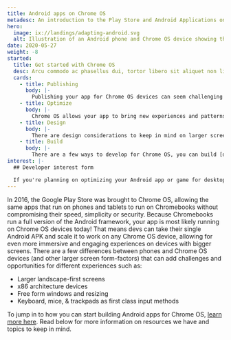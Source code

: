 ```yaml
---
title: Android apps on Chrome OS
metadesc: An introduction to the Play Store and Android Applications on Chrome OS.
hero:
  image: ix://landings/adapting-android.svg
  alt: Illustration of an Android phone and Chrome OS device showing the same application running on both.
date: 2020-05-27
weight: -8
started:
  title: Get started with Chrome OS
  desc: Arcu commodo ac phasellus dui, tortor libero sit aliquet non liat sit sed et nisl.
  cards:
    - title: Publishing
      body: |-
        Publishing your app for Chrome OS devices can seem challenging or confusing, but it is the same APK that you ship for phones and tablets. For more information check out our resources on publishing through the [Play Store for Chrome OS](/{{locale.code}}/publish) including [optimizing for x86](/{{locale.code}}/games/optimizing-games-publishing) if you use the NDK.
    - title: Optimize
      body: |-
        Chrome OS allows your app to bring new experiences and patterns to your users, but it does come with some challenges. Read what is involved to [optimize your app](/{{locale.code}}/android/optimizing) or check out a [blog post](https://medium.com/androiddevelopers/android-at-large-how-to-bring-optimized-experiences-to-the-big-screen-a50a6784e59d) for more information on what your app on Chrome OS and other larger screen devices involves.
    - title: Design
      body: |-
        There are design considerations to keep in mind on larger screen devices, and we've created some [recommendations and guidelines](/{{locale.code}}/android/design) to keep in mind when thinking about how your app looks and behaves on Chrome OS.
    - title: Build
      body: |-
        There are a few ways to develop for Chrome OS, you can build [directly on your Chrome OS device](/{{locale.code}}/android-environment/deploying-apps#deploy-from-chrome-os) using the Linux for Chrome OS or you can connect your [Chrome OS device to your main workstation](/{{locale.code}}/android-environment/deploying-apps#deploy-from-another-device) and develop that way.
interest: |-
  ## Developer interest form

  If you're planning on optimizing your Android app or game for desktop, and need help from Google -- please fill out [our developer interest form](https://forms.gle/wPUjwhLgLnqvsqDG6). Google may reach out to you to further clarify your feedback or app needs. Please note that filling out this form does not constitute automatic inclusion in this program.
---
```


In 2016, the Google Play Store was brought to Chrome OS, allowing the same apps that run on phones and tablets to run on Chromebooks without compromising their speed, simplicity or security. Because Chromebooks run a full version of the Android framework, your app is most likely running on Chrome OS devices today! That means devs can take their single Android APK and scale it to work on any Chrome OS device, allowing for even more immersive and engaging experiences on devices with bigger screens. There are a few differences between phones and Chrome OS devices (and other larger screen form-factors) that can add challenges and opportunities for different experiences such as:

- Larger landscape-first screens
- x86 architecture devices
- Free form windows and resizing
- Keyboard, mice, & trackpads as first class input methods

To jump in to how you can start building Android apps for Chrome OS, [learn more here](/{{locale.code}}/android/start). Read below for more information on resources we have and topics to keep in mind.
